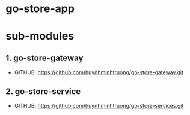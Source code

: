 # go-store-app
# sub-modules
## 1. go-store-gateway
- GITHUB: https://github.com/huynhminhtruong/go-store-gateway.git
## 2. go-store-service
- GITHUB: https://github.com/huynhminhtruong/go-store-services.git
